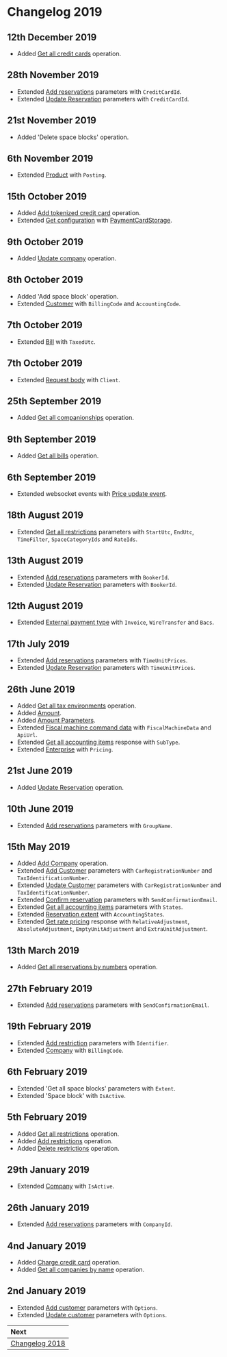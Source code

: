 # Changelog 2019

## 12th December 2019

* Added [Get all credit cards](../operations/creditcards.md#get-all-credit-cards) operation.

## 28th November 2019

* Extended [Add reservations](../operations/reservations.md#add-reservations) parameters with `CreditCardId`.
* Extended [Update Reservation](../operations/reservations.md#update-reservation) parameters with `CreditCardId`.

## 21st November 2019

* Added 'Delete space blocks' operation.

## 6th November 2019

* Extended [Product](../operations/products.md#product) with `Posting`.

## 15th October 2019

* Added [Add tokenized credit card](../operations/creditcards.md#add-tokenized-credit-card) operation.
* Extended [Get configuration](../operations/configuration.md#get-configuration) with [PaymentCardStorage](../operations/configuration.md#payment-card-storage).

## 9th October 2019

* Added [Update company](../operations/companies.md#update-company) operation.

## 8th October 2019

* Added 'Add space block' operation.
* Extended [Customer](../operations/customers.md#customer) with `BillingCode` and `AccountingCode`.

## 7th October 2019

* Extended [Bill](../operations/bills.md#bill) with `TaxedUtc`.

## 7th October 2019

* Extended [Request body](../guidelines/README.md#body) with `Client`.

## 25th September 2019

* Added [Get all companionships](../operations/companionships.md#get-all-companionships) operation.

## 9th September 2019

* Added [Get all bills](../operations/bills.md#get-all-bills) operation.

## 6th September 2019

* Extended websocket events with [Price update event](../websockets/README.md#price-update-event).

## 18th August 2019

* Extended [Get all restrictions](../operations/restrictions.md#get-all-restrictions) parameters with `StartUtc`, `EndUtc`, `TimeFilter`, `SpaceCategoryIds` and `RateIds`.

## 13th August 2019

* Extended [Add reservations](../operations/reservations.md#add-reservations) parameters with `BookerId`.
* Extended [Update Reservation](../operations/reservations.md#update-reservation) parameters with `BookerId`.

## 12th August 2019

* Extended [External payment type](../operations/payments.md#external-payment-type) with `Invoice`, `WireTransfer` and `Bacs`.

## 17th July 2019

* Extended [Add reservations](../operations/reservations.md#add-reservations) parameters with `TimeUnitPrices`.
* Extended [Update Reservation](../operations/reservations.md#update-reservation) parameters with `TimeUnitPrices`.

## 26th June 2019

* Added [Get all tax environments](../operations/taxenvironments.md#get-all-tax-environments) operation.
* Added [Amount](../operations/accountingitems.md#amount-value).
* Added [Amount Parameters](../operations/accountingitems.md#amount-parameters).
* Extended [Fiscal machine command data](../operations/commands.md#fiscal-machine-command-data) with `FiscalMachineData` and `ApiUrl`.
* Extended [Get all accounting items](../operations/accountingitems.md#get-all-accounting-items) response with `SubType`.
* Extended [Enterprise](../operations/configuration.md#enterprise) with `Pricing`.

## 21st June 2019

* Added [Update Reservation](../operations/reservations.md#update-reservation) operation.

## 10th June 2019

* Extended [Add reservations](../operations/reservations.md#add-reservations) parameters with `GroupName`.

## 15th May 2019

* Added [Add Company](../operations/companies.md#add-company) operation.
* Extended [Add Customer](../operations/customers.md#add-customer) parameters with `CarRegistrationNumber` and `TaxIdentificationNumber`.
* Extended [Update Customer](../operations/customers.md#update-customer) parameters with `CarRegistrationNumber` and `TaxIdentificationNumber`.
* Extended [Confirm reservation](../operations/reservations.md#confirm-reservation) parameters with `SendConfirmationEmail`.
* Extended [Get all accounting items](../operations/accountingitems.md#accounting-items-get-all) parameters with `States`.
* Extended [Reservation extent](../operations/reservations.md#reservation-extent) with `AccountingStates`.
* Extended [Get rate pricing](../operations/rates.md#get-rate-pricing) response with `RelativeAdjustment`, `AbsoluteAdjustment`, `EmptyUnitAdjustment` and `ExtraUnitAdjustment`.

## 13th March 2019

* Added [Get all reservations by numbers](../operations/reservations.md#get-all-reservations-by-numbers) operation.

## 27th February 2019

* Extended [Add reservations](../operations/reservations.md#add-reservations) parameters with `SendConfirmationEmail`.

## 19th February 2019

* Extended [Add restriction](../operations/restrictions.md#add-restrictions) parameters with `Identifier`.
* Extended [Company](../operations/companies.md#company) with `BillingCode`.

## 6th February 2019

* Extended 'Get all space blocks' parameters with `Extent`.
* Extended 'Space block' with `IsActive`.

## 5th February 2019

* Added [Get all restrictions](../operations/restrictions.md#get-all-restrictions) operation.
* Added [Add restrictions](../operations/restrictions.md#add-restrictions) operation.
* Added [Delete restrictions](../operations/restrictions.md#delete-restrictions) operation.

## 29th January 2019

* Extended [Company](../operations/companies.md#company) with `IsActive`.

## 26th January 2019

* Extended [Add reservations](../operations/reservations.md#add-reservations) parameters with `CompanyId`.

## 4nd January 2019

* Added [Charge credit card](../operations/creditcards.md#charge-credit-card) operation.
* Added [Get all companies by name](../operations/companies.md#get-all-companies-by-name) operation.

## 2nd January 2019

* Extended [Add customer](../operations/customers.md#add-customer) parameters with `Options`.
* Extended [Update customer](../operations/customers.md#update-customer) parameters with `Options`.

| Next |
| :-- |
| [Changelog 2018](changelog2018.md) |
